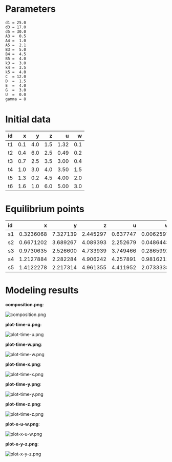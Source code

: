 # Parameters #
	d1 = 25.0
	d3 = 17.0
	d5 = 30.0
	A3 =  0.5
	A4 =  1.0
	A5 =  2.1
	B3 =  5.0
	B4 =  4.5
	B5 =  4.0
	k3 =  3.0
	k4 =  3.5
	k5 =  4.0
	C  = 12.0
	D  =  1.5
	E  =  4.0
	G  =  3.0
	U  =  0.0 
	gamma = 8

# Initial data #
|id  |    x|    y|    z|     u|    w|
|:---|----:|----:|----:|-----:|----:|
|t1  |  0.1|  4.0|  1.5|  1.32|  0.1|
|t2  |  0.4|  6.0|  2.5|  0.49|  0.2|
|t3  |  0.7|  2.5|  3.5|  3.00|  0.4|
|t4  |  1.0|  3.0|  4.0|  3.50|  1.5|
|t5  |  1.3|  0.2|  4.5|  4.00|  2.0|
|t6  |  1.6|  1.0|  6.0|  5.00|  3.0|


# Equilibrium points #
|id  |          x|         y|         z|         u|          w|
|:---|----------:|---------:|---------:|---------:|----------:|
|s1  |  0.3236068|  7.327139|  2.445297|  0.637747|  0.0062597|
|s2  |  0.6671202|  3.689267|  4.089393|  2.252679|  0.0486443|
|s3  |  0.9730635|  2.526600|  4.733939|  3.749466|  0.2865992|
|s4  |  1.2127884|  2.282284|  4.906242|  4.257891|  0.9816211|
|s5  |  1.4122278|  2.217314|  4.961355|  4.411952|  2.0733338|


# Modeling results #
**composition.png**:

![composition.png](composition.png)

**plot-time-u.png**:

![plot-time-u.png](plot-time-u.png)

**plot-time-w.png**:

![plot-time-w.png](plot-time-w.png)

**plot-time-x.png**:

![plot-time-x.png](plot-time-x.png)

**plot-time-y.png**:

![plot-time-y.png](plot-time-y.png)

**plot-time-z.png**:

![plot-time-z.png](plot-time-z.png)

**plot-x-u-w.png**:

![plot-x-u-w.png](plot-x-u-w.png)

**plot-x-y-z.png**:

![plot-x-y-z.png](plot-x-y-z.png)

